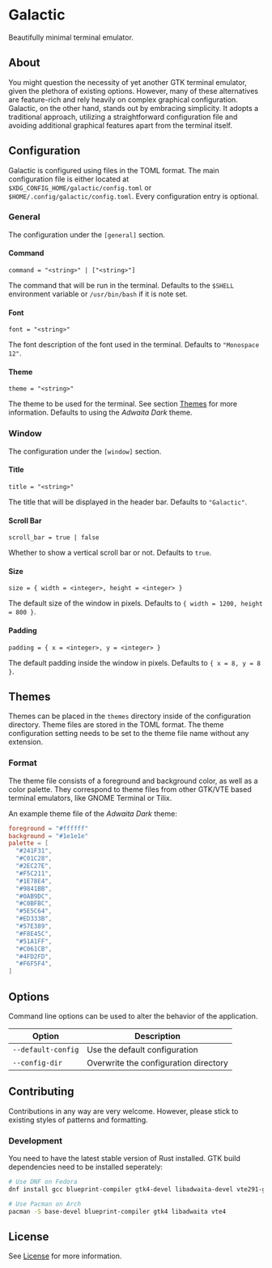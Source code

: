 # Galactic

Beautifully minimal terminal emulator.

## About

You might question the necessity of yet another GTK terminal emulator, given the
plethora of existing options. However, many of these alternatives are
feature-rich and rely heavily on complex graphical configuration. Galactic, on
the other hand, stands out by embracing simplicity. It adopts a traditional
approach, utilizing a straightforward configuration file and avoiding additional
graphical features apart from the terminal itself.

## Configuration

Galactic is configured using files in the TOML format. The main configuration
file is either located at `$XDG_CONFIG_HOME/galactic/config.toml` or
`$HOME/.config/galactic/config.toml`. Every configuration entry is optional.

### General

The configuration under the `[general]` section.

#### Command

```
command = "<string>" | ["<string>"]
```

The command that will be run in the terminal. Defaults to the `$SHELL`
environment variable or `/usr/bin/bash` if it is note set.

#### Font

```
font = "<string>"
```

The font description of the font used in the terminal. Defaults to
`"Monospace 12"`.

#### Theme

```
theme = "<string>"
```

The theme to be used for the terminal. See section [Themes](#themes) for more
information. Defaults to using the _Adwaita Dark_ theme.

### Window

The configuration under the `[window]` section.

#### Title

```
title = "<string>"
```

The title that will be displayed in the header bar. Defaults to `"Galactic"`.

#### Scroll Bar

```
scroll_bar = true | false
```

Whether to show a vertical scroll bar or not. Defaults to `true`.

#### Size

```
size = { width = <integer>, height = <integer> }
```

The default size of the window in pixels. Defaults to
`{ width = 1200, height = 800 }`.

#### Padding

```
padding = { x = <integer>, y = <integer> }
```

The default padding inside the window in pixels. Defaults to `{ x = 8, y = 8 }`.

## Themes

Themes can be placed in the `themes` directory inside of the configuration
directory. Theme files are stored in the TOML format. The theme configuration
setting needs to be set to the theme file name without any extension.

### Format

The theme file consists of a foreground and background color, as well as a color
palette. They correspond to theme files from other GTK/VTE based terminal
emulators, like GNOME Terminal or Tilix.

An example theme file of the _Adwaita Dark_ theme:

```toml
foreground = "#ffffff"
background = "#1e1e1e"
palette = [
  "#241F31",
  "#C01C28",
  "#2EC27E",
  "#F5C211",
  "#1E78E4",
  "#9841BB",
  "#0AB9DC",
  "#C0BFBC",
  "#5E5C64",
  "#ED333B",
  "#57E389",
  "#F8E45C",
  "#51A1FF",
  "#C061CB",
  "#4FD2FD",
  "#F6F5F4",
]
```

## Options

Command line options can be used to alter the behavior of the application.

| Option             | Description                           |
| ------------------ | ------------------------------------- |
| `--default-config` | Use the default configuration         |
| `--config-dir`     | Overwrite the configuration directory |

## Contributing

Contributions in any way are very welcome. However, please stick to existing
styles of patterns and formatting.

### Development

You need to have the latest stable version of Rust installed. GTK build
dependencies need to be installed seperately:

```sh
# Use DNF on Fedora
dnf install gcc blueprint-compiler gtk4-devel libadwaita-devel vte291-gtk4-devel
```

```sh
# Use Pacman on Arch
pacman -S base-devel blueprint-compiler gtk4 libadwaita vte4
```

## License

See [License](license.md) for more information.
